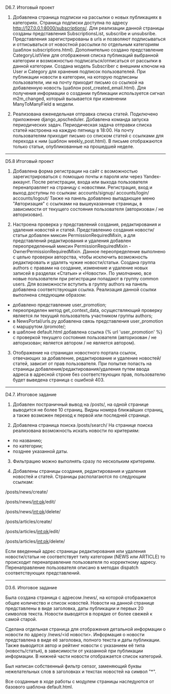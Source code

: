 D6.7. Итоговый проект

1. Добавлена страница подписки на рассылки о новых публикациях в категориях.
Страница подписки доступна по адресу http://127.0.0.1:8000/subscriptions/. Для реализации данной страницы созданы представления SubscriptionsList, subscribe и unsubsribe. Представления зарегистрированы в urls и позволяют подписываться и отписываться от новостной рассылки по отдельным категориям (шаблон subscriptions.html). Дополнительно создано представление CategoryListView для отображения списка публикаций выбранной категории и возможностью подписаться/отписаться от рассылки в данной категории.
Создана модель Subscriber с внешним ключом на User и Category для хранения подписок пользователей.
При публикации новости в категории, на которую подписаны пользователи, им на почту приходит письмо со ссылкой на добавленную новость (шаблон post_created_email.html). Для получения информации о создании публикации используется сигнал m2m_changed, который вызывается при изменении ManyToManyField в модели.

2. Реализована еженедельная отправка списка статей. Подключено приложение django_apscheduler. Добавлена команда запуска периодических задач. Периодическая задача отправки списка статей настроена на каждую пятницу в 18:00. На почту пользователям приходит письмо со списком статей с ссылками для перехода к ним (шаблон weekly_post.html). В письме отображаются только статьи, опубликованные на прошедшей неделе. 

---------------------------------------------------------------------------------------------------------------------------------------------------------------------------------------------------------------------------------------------------------------------------

D5.8 Итоговый проект

1. Добавлена форма регистрации на сайт с возможностью зарегистрироваться с помощью почты и пароля или через Yandex-аккаунт. После регистрации, входа или выхода пользователя перенаправляет на страницу с новостями.
Регистрация, вход и выход доступны по ссылкам:
accounts/signup/
accounts/login/
accounts/logout/
Также на панель добавлено выпадающее меню "Авторизация" с ссылками на вышеуказанные страницы, в зависимости от текущего состояния пользователя (авторизован / не авторизован).

2. Настроена проверка у представлений создания, редактирования и удаления новостей и статей.
Представлению создания новости/статьи добавлен миксин PermissionRequiredMixin, а для представлений редактирования и удаления добавлен переопределенный миксин PermissionRequiredMixin - OwnerPermissionRequiredMixin. Данное переопределение выполнено с целью проверки авторства, чтобы исключить возможность редактировать и удалять чужие новости/статьи.
Создана группа authors с правами на создание, изменение и удаление новых записей в разделах «Статьи» и «Новости». 
По умолчанию, все новые пользователи при регистрации попадают в группу common users. Для возможности вступить в группу authors на панель добавлена соответствующая ссылка. Реализация данной ссылки выполнена следующим образом:
- добавлено представление user_promotion;
- переопределен метод get_context_data, осуществляющий проверку является ли текущий пользователь участником группы authors;
- в NewsPortal/urls.py добавлена связь представления user_promotion с маршрутом /promote/;
- в шаблоне default.html добавлена ссылка {% url 'user_promotion' %} с проверкой текущего состояния пользователя (авторизован / не авторизован; является автором / не является автором).

3. Отображение на страницах новостного портала ссылок, отвечающих за добавление, редактирование и удаление новостей/статей, зависит от прав пользователя. При попытке попасть на страницы добавления/редактирования/удаления путем ввода адреса в адресной строке без соответствующих прав, пользователю будет выведена страница с ошибкой 403.

---------------------------------------------------------------------------------------------------------------------------------------------------------------------------------------------------------------------------------------------------------------------------

D4.7. Итоговое задание

1. Добавлен постраничный вывод на /posts/, на одной странице выводится не более 10 страниц. Видны номера ближайших страниц, а также возможен переход к первой или последней странице.

2. Добавлена страница поиска /posts/search/
На странице поиска реализована возможность искать новости по критериям:
- по названию;
- по категории;
- позднее указанной даты.

3. Фильтрацию можно выполнять сразу по нескольким критериям.

4. Добавлены страницы создания, редактирования и удаления новостей и статей.
Страницы располагаются по следующим ссылкам:

/posts/news/create/

/posts/news/<int:pk>/edit/

/posts/news/<int:pk>/delete/

/posts/articles/create/

/posts/articles/<int:pk>/edit/

/posts/articles/<int:pk>/delete/

Если введенный адрес страницы редактирования или удаления новости/статьи не соответствует типу категории (NEWS или ARTICLE) то происходит перенаправление пользователя по корректному адресу. Перенаправление пользователя описано в методах dispatch соответствующих представлений.

---------------------------------------------------------------------------------------------------------------------------------------------------------------------------------------------------------------------------------------------------------------------------

D3.6. Итоговое задание

Была создана страница с адресом /news/, на которой отображается общее количество и список новостей.
Новости на данной странице представлены в виде заголовка, даты публикации и первых 20 символов текста. Новости выводятся в порядке от более свежей к самой старой.

Сделана отдельная страница для отображения детальной информации о новости по адресу /news/<id новости>. Информация о новости представлена в виде её заголовка, полного текста и даты публикации. Также выводится автор и рейтинг новости с указанием её типа (новость/статья), в зависимости от указанной при публикации информации. В нижней части новости отображается список категорий.

Был написан собственный фильтр censor, заменяющий буквы нежелательных слов в заголовках и текстах новостей на символ "*".

Все созданные в ходе работы с модулем страницы наследуются от базового шаблона default.html.
